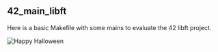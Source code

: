 ## 42_main_libft
Here is a basic Makefile with some mains to evaluate the 42 libft project.

![Happy Halloween](https://d1csarkz8obe9u.cloudfront.net/posterpreviews/happy-halloween-%F0%9F%8E%83-design-template-bb01f633fbe6f0a2a476d6fb28a42f58_screen.jpg?ts=1698543041)


